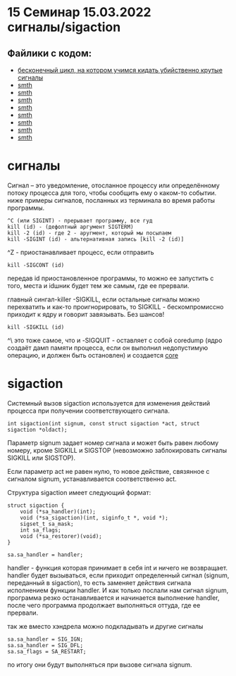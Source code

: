# 15 Семинар 15.03.2022 сигналы/sigaction

## Файлики с кодом:

* [бесконечный цикл, на котором учимся кидать убийственно крутые сигналы](yess.c)
* [smth](alarm.c)
* [smth](atomic.c)
* [smth](block_sigint.c)
* [smth](sigaction.c)
* [smth](sigalarm_full.c)
* [smth](sigaralm_full_2.c)
* [smth](dsignal_child.c)
* [smth](signal_race.c)


#  сигналы

Сигнал – это уведомление, отосланное процессу или определённому потоку процесса для того, чтобы сообщить ему о каком-то событии.
ниже примеры сигналов, посланных из терминала во время работы программы. 

```
^C (или SIGINT) - прерывает программу, все гуд
kill (id) - (дефолтный аргумент SIGTERM)
kill -2 (id) - где 2 - аругмент, который мы посылаем
kill -SIGINT (id) - альтернативная запись [kill -2 (id)]
```


^Z  -  приостанавливает процесс, если отправить 
```
kill -SIGCONT (id) 
```
передав id приостановленное программы, то можно ее запустить с того, места и idшник будет тем же самым, где ее прервали.

главный сингал-killer -SIGKILL, если остальные сигналы можно перехватить и как-то проигнорировать, то SIGKILL - бескомпромиссно приходит к ядру и говорит завязывать. Без шансов!
```
kill -SIGKILL (id) 
```

^\ это тоже самое, что и -SIGQUIT - оставляет с собой coredump (ядро создаёт дамп памяти процесса, если он выполнил недопустимую операцию, и должен быть остановлен) и создается [core](core)


#  sigaction

Системный вызов sigaction используется для изменения действий процесса при получении соответствующего сигнала.

```
int sigaction(int signum, const struct sigaction *act, struct sigaction *oldact);

```
Параметр signum задает номер сигнала и может быть равен любому номеру, кроме SIGKILL и SIGSTOP (невозможно заблокировать сигналы SIGKILL или SIGSTOP).

Если параметр act не равен нулю, то новое действие, связянное с сигналом signum, устанавливается соответственно act.

Структура sigaction имеет следующий формат:
```
struct sigaction {
    void (*sa_handler)(int);
    void (*sa_sigaction)(int, siginfo_t *, void *);
    sigset_t sa_mask;
    int sa_flags;
    void (*sa_restorer)(void);
}
```

```
sa.sa_handler = handler;
```
handler - функция которая принимает в себя int и ничего не возвращает. handler будет вызываться, если приходит определенный сигнал (signum, переданный в sigaction), то есть заменяет действия сигнала исполнением функции handler. И как только послали нам сигнал signum, программа резко останавливается и начинается выполнение handler, после чего программа продолжает выполняться оттуда, где ее прервали.

так же вместо хэндрела можно подкладывать и другие сигналы
```
sa.sa_handler = SIG_IGN;
sa.sa_handler = SIG_DFL;
sa.sa_flags = SA_RESTART;
```
по итогу они будут выполняться при вызове сигнала signum.








